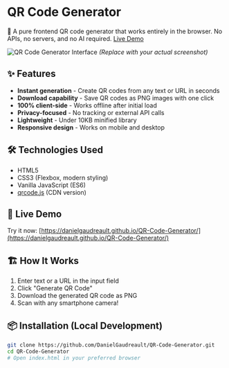 # QR Code Generator

🚀 A pure frontend QR code generator that works entirely in the browser. No APIs, no servers, and no AI required. [Live Demo](https://danielgaudreault.github.io/QR-Code-Generator/)

![QR Code Generator Interface](screenshot.png) *(Replace with your actual screenshot)*

## ✨ Features

- **Instant generation** - Create QR codes from any text or URL in seconds
- **Download capability** - Save QR codes as PNG images with one click
- **100% client-side** - Works offline after initial load
- **Privacy-focused** - No tracking or external API calls
- **Lightweight** - Under 10KB minified library
- **Responsive design** - Works on mobile and desktop

## 🛠️ Technologies Used

- HTML5
- CSS3 (Flexbox, modern styling)
- Vanilla JavaScript (ES6)
- [qrcode.js](https://github.com/soldair/node-qrcode) (CDN version)

## 🚀 Live Demo

Try it now: [https://danielgaudreault.github.io/QR-Code-Generator/](https://danielgaudreault.github.io/QR-Code-Generator/)

## 🏗️ How It Works

1. Enter text or a URL in the input field
2. Click "Generate QR Code"
3. Download the generated QR code as PNG
4. Scan with any smartphone camera!

## 📦 Installation (Local Development)

```bash
git clone https://github.com/DanielGaudreault/QR-Code-Generator.git
cd QR-Code-Generator
# Open index.html in your preferred browser
